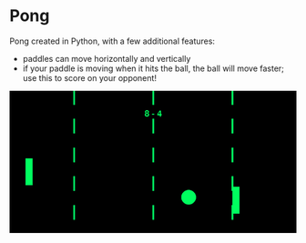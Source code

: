 # Pong

Pong created in Python, with a few additional features:
- paddles can move horizontally and vertically
- if your paddle is moving when it hits the ball, the ball will move faster; 
  use this to score on your opponent!

![Alt text](PongDemo.png?raw=true "Demo")
